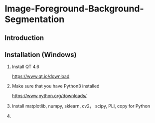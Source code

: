# Image-Foreground-Background-Segmentation
## Introduction



## Installation (Windows)
1. Install QT 4.6

     https://www.qt.io/download

2. Make sure that you have Python3 installed

     https://www.python.org/downloads/

3. Install matplotlib, numpy, sklearn, cv2， scipy, PLI, copy for Python

4.

